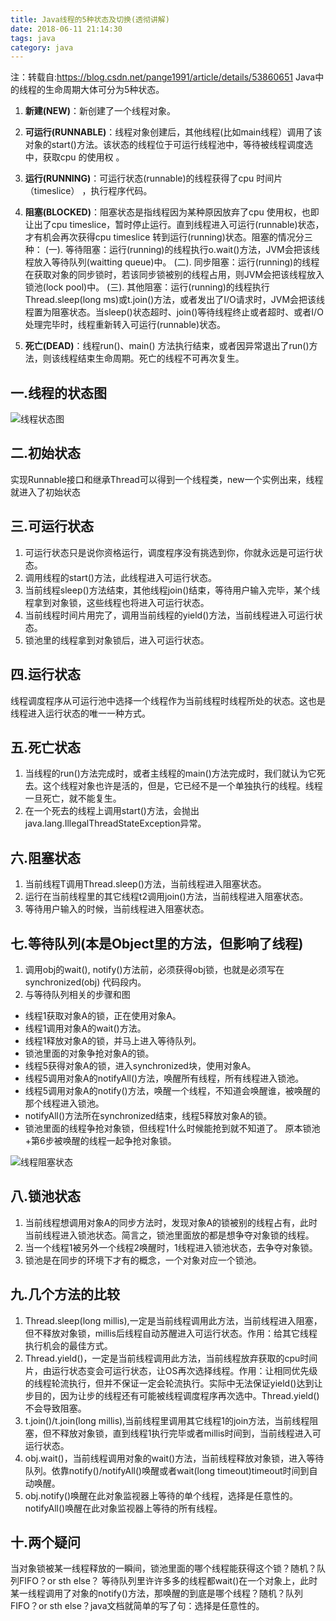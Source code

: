 ```yaml
---
title: Java线程的5种状态及切换(透彻讲解)
date: 2018-06-11 21:14:30
tags: java
category: java
---
```

注：转载自:https://blog.csdn.net/pange1991/article/details/53860651
Java中的线程的生命周期大体可分为5种状态。

1. **新建(NEW)**：新创建了一个线程对象。
2. **可运行(RUNNABLE)**：线程对象创建后，其他线程(比如main线程）调用了该对象的start()方法。该状态的线程位于可运行线程池中，等待被线程调度选中，获取cpu 的使用权 。

3. **运行(RUNNING)**：可运行状态(runnable)的线程获得了cpu 时间片（timeslice） ，执行程序代码。
4. **阻塞(BLOCKED)**：阻塞状态是指线程因为某种原因放弃了cpu 使用权，也即让出了cpu timeslice，暂时停止运行。直到线程进入可运行(runnable)状态，才有机会再次获得cpu timeslice 转到运行(running)状态。阻塞的情况分三种： 
(一). 等待阻塞：运行(running)的线程执行o.wait()方法，JVM会把该线程放入等待队列(waitting queue)中。
(二). 同步阻塞：运行(running)的线程在获取对象的同步锁时，若该同步锁被别的线程占用，则JVM会把该线程放入锁池(lock pool)中。
(三). 其他阻塞：运行(running)的线程执行Thread.sleep(long ms)或t.join()方法，或者发出了I/O请求时，JVM会把该线程置为阻塞状态。当sleep()状态超时、join()等待线程终止或者超时、或者I/O处理完毕时，线程重新转入可运行(runnable)状态。
5. **死亡(DEAD)**：线程run()、main() 方法执行结束，或者因异常退出了run()方法，则该线程结束生命周期。死亡的线程不可再次复生。

## 一.线程的状态图

![线程状态图](/pics/thread-state.jpg)

## 二.初始状态
实现Runnable接口和继承Thread可以得到一个线程类，new一个实例出来，线程就进入了初始状态

## 三.可运行状态

1. 可运行状态只是说你资格运行，调度程序没有挑选到你，你就永远是可运行状态。
2. 调用线程的start()方法，此线程进入可运行状态。
3. 当前线程sleep()方法结束，其他线程join()结束，等待用户输入完毕，某个线程拿到对象锁，这些线程也将进入可运行状态。
4. 当前线程时间片用完了，调用当前线程的yield()方法，当前线程进入可运行状态。
5. 锁池里的线程拿到对象锁后，进入可运行状态。

## 四.运行状态

线程调度程序从可运行池中选择一个线程作为当前线程时线程所处的状态。这也是线程进入运行状态的唯一一种方式。

## 五.死亡状态

1. 当线程的run()方法完成时，或者主线程的main()方法完成时，我们就认为它死去。这个线程对象也许是活的，但是，它已经不是一个单独执行的线程。线程一旦死亡，就不能复生。
2. 在一个死去的线程上调用start()方法，会抛出java.lang.IllegalThreadStateException异常。

## 六.阻塞状态

1. 当前线程T调用Thread.sleep()方法，当前线程进入阻塞状态。
2. 运行在当前线程里的其它线程t2调用join()方法，当前线程进入阻塞状态。
3. 等待用户输入的时候，当前线程进入阻塞状态。

## 七.等待队列(本是Object里的方法，但影响了线程)

1. 调用obj的wait(), notify()方法前，必须获得obj锁，也就是必须写在synchronized(obj) 代码段内。
2. 与等待队列相关的步骤和图

* 线程1获取对象A的锁，正在使用对象A。
* 线程1调用对象A的wait()方法。
* 线程1释放对象A的锁，并马上进入等待队列。
* 锁池里面的对象争抢对象A的锁。
* 线程5获得对象A的锁，进入synchronized块，使用对象A。
* 线程5调用对象A的notifyAll()方法，唤醒所有线程，所有线程进入锁池。
* 线程5调用对象A的notify()方法，唤醒一个线程，不知道会唤醒谁，被唤醒的那个线程进入锁池。
* notifyAll()方法所在synchronized结束，线程5释放对象A的锁。
* 锁池里面的线程争抢对象锁，但线程1什么时候能抢到就不知道了。 原本锁池+第6步被唤醒的线程一起争抢对象锁。

![线程阻塞状态](/pics/thread-block-state.jpg)


## 八.锁池状态

1. 当前线程想调用对象A的同步方法时，发现对象A的锁被别的线程占有，此时当前线程进入锁池状态。简言之，锁池里面放的都是想争夺对象锁的线程。
2. 当一个线程1被另外一个线程2唤醒时，1线程进入锁池状态，去争夺对象锁。
3. 锁池是在同步的环境下才有的概念，一个对象对应一个锁池。

## 九.几个方法的比较

1. Thread.sleep(long millis),一定是当前线程调用此方法，当前线程进入阻塞，但不释放对象锁，millis后线程自动苏醒进入可运行状态。作用：给其它线程执行机会的最佳方式。
2. Thread.yield()，一定是当前线程调用此方法，当前线程放弃获取的cpu时间片，由运行状态变会可运行状态，让OS再次选择线程。作用：让相同优先级的线程轮流执行，但并不保证一定会轮流执行。实际中无法保证yield()达到让步目的，因为让步的线程还有可能被线程调度程序再次选中。Thread.yield()不会导致阻塞。
3. t.join()/t.join(long millis),当前线程里调用其它线程1的join方法，当前线程阻塞，但不释放对象锁，直到线程1执行完毕或者millis时间到，当前线程进入可运行状态。
4. obj.wait()，当前线程调用对象的wait()方法，当前线程释放对象锁，进入等待队列。依靠notify()/notifyAll()唤醒或者wait(long timeout)timeout时间到自动唤醒。
5. obj.notify()唤醒在此对象监视器上等待的单个线程，选择是任意性的。notifyAll()唤醒在此对象监视器上等待的所有线程。

## 十.两个疑问
当对象锁被某一线程释放的一瞬间，锁池里面的哪个线程能获得这个锁？随机？队列FIFO？or sth else？
等待队列里许许多多的线程都wait()在一个对象上，此时某一线程调用了对象的notify()方法，那唤醒的到底是哪个线程？随机？队列FIFO？or sth else？java文档就简单的写了句：选择是任意性的。

